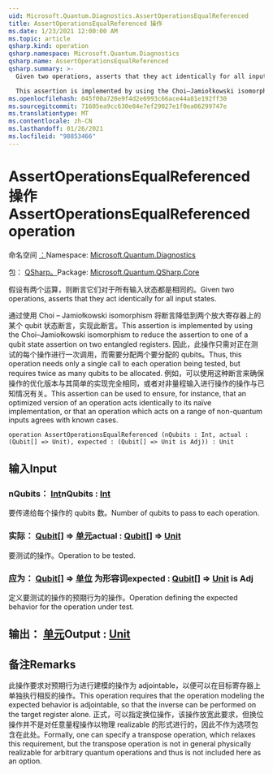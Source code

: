 ```yaml
---
uid: Microsoft.Quantum.Diagnostics.AssertOperationsEqualReferenced
title: AssertOperationsEqualReferenced 操作
ms.date: 1/23/2021 12:00:00 AM
ms.topic: article
qsharp.kind: operation
qsharp.namespace: Microsoft.Quantum.Diagnostics
qsharp.name: AssertOperationsEqualReferenced
qsharp.summary: >-
  Given two operations, asserts that they act identically for all input states.

  This assertion is implemented by using the Choi–Jamiołkowski isomorphism to reduce the assertion to one of a qubit state assertion on two entangled registers. Thus, this operation needs only a single call to each operation being tested, but requires twice as many qubits to be allocated. This assertion can be used to ensure, for instance, that an optimized version of an operation acts identically to its naïve implementation, or that an operation which acts on a range of non-quantum inputs agrees with known cases.
ms.openlocfilehash: 045f00a720e9f4d2e6993c66ace44a81e192ff30
ms.sourcegitcommit: 71605ea9cc630e84e7ef29027e1f0ea06299747e
ms.translationtype: MT
ms.contentlocale: zh-CN
ms.lasthandoff: 01/26/2021
ms.locfileid: "98853466"
---
```

# <a name="assertoperationsequalreferenced-operation"></a><span data-ttu-id="f3692-102">AssertOperationsEqualReferenced 操作</span><span class="sxs-lookup"><span data-stu-id="f3692-102">AssertOperationsEqualReferenced operation</span></span>

<span data-ttu-id="f3692-103">命名空间 [：](xref:Microsoft.Quantum.Diagnostics)</span><span class="sxs-lookup"><span data-stu-id="f3692-103">Namespace: [Microsoft.Quantum.Diagnostics](xref:Microsoft.Quantum.Diagnostics)</span></span>

<span data-ttu-id="f3692-104">包： [QSharp。](https://nuget.org/packages/Microsoft.Quantum.QSharp.Core)</span><span class="sxs-lookup"><span data-stu-id="f3692-104">Package: [Microsoft.Quantum.QSharp.Core](https://nuget.org/packages/Microsoft.Quantum.QSharp.Core)</span></span>


<span data-ttu-id="f3692-105">假设有两个运算，则断言它们对于所有输入状态都是相同的。</span><span class="sxs-lookup"><span data-stu-id="f3692-105">Given two operations, asserts that they act identically for all input states.</span></span>

<span data-ttu-id="f3692-106">通过使用 Choi – Jamiołkowski isomorphism 将断言降低到两个放大寄存器上的某个 qubit 状态断言，实现此断言。</span><span class="sxs-lookup"><span data-stu-id="f3692-106">This assertion is implemented by using the Choi–Jamiołkowski isomorphism to reduce the assertion to one of a qubit state assertion on two entangled registers.</span></span>
<span data-ttu-id="f3692-107">因此，此操作只需对正在测试的每个操作进行一次调用，而需要分配两个要分配的 qubits。</span><span class="sxs-lookup"><span data-stu-id="f3692-107">Thus, this operation needs only a single call to each operation being tested, but requires twice as many qubits to be allocated.</span></span>
<span data-ttu-id="f3692-108">例如，可以使用这种断言来确保操作的优化版本与其简单的实现完全相同，或者对非量程输入进行操作的操作与已知情况有关。</span><span class="sxs-lookup"><span data-stu-id="f3692-108">This assertion can be used to ensure, for instance, that an optimized version of an operation acts identically to its naïve implementation, or that an operation which acts on a range of non-quantum inputs agrees with known cases.</span></span>

```qsharp
operation AssertOperationsEqualReferenced (nQubits : Int, actual : (Qubit[] => Unit), expected : (Qubit[] => Unit is Adj)) : Unit
```


## <a name="input"></a><span data-ttu-id="f3692-109">输入</span><span class="sxs-lookup"><span data-stu-id="f3692-109">Input</span></span>

### <a name="nqubits--int"></a><span data-ttu-id="f3692-110">nQubits： [Int](xref:microsoft.quantum.lang-ref.int)</span><span class="sxs-lookup"><span data-stu-id="f3692-110">nQubits : [Int](xref:microsoft.quantum.lang-ref.int)</span></span>

<span data-ttu-id="f3692-111">要传递给每个操作的 qubits 数。</span><span class="sxs-lookup"><span data-stu-id="f3692-111">Number of qubits to pass to each operation.</span></span>


### <a name="actual--qubit--unit"></a><span data-ttu-id="f3692-112">实际： [Qubit](xref:microsoft.quantum.lang-ref.qubit)[] => [单元](xref:microsoft.quantum.lang-ref.unit)</span><span class="sxs-lookup"><span data-stu-id="f3692-112">actual : [Qubit](xref:microsoft.quantum.lang-ref.qubit)[] => [Unit](xref:microsoft.quantum.lang-ref.unit)</span></span> 

<span data-ttu-id="f3692-113">要测试的操作。</span><span class="sxs-lookup"><span data-stu-id="f3692-113">Operation to be tested.</span></span>


### <a name="expected--qubit--unit--is-adj"></a><span data-ttu-id="f3692-114">应为： [Qubit](xref:microsoft.quantum.lang-ref.qubit)[] => [单位](xref:microsoft.quantum.lang-ref.unit)  为形容词</span><span class="sxs-lookup"><span data-stu-id="f3692-114">expected : [Qubit](xref:microsoft.quantum.lang-ref.qubit)[] => [Unit](xref:microsoft.quantum.lang-ref.unit)  is Adj</span></span>

<span data-ttu-id="f3692-115">定义要测试的操作的预期行为的操作。</span><span class="sxs-lookup"><span data-stu-id="f3692-115">Operation defining the expected behavior for the operation under test.</span></span>



## <a name="output--unit"></a><span data-ttu-id="f3692-116">输出： [单元](xref:microsoft.quantum.lang-ref.unit)</span><span class="sxs-lookup"><span data-stu-id="f3692-116">Output : [Unit](xref:microsoft.quantum.lang-ref.unit)</span></span>



## <a name="remarks"></a><span data-ttu-id="f3692-117">备注</span><span class="sxs-lookup"><span data-stu-id="f3692-117">Remarks</span></span>

<span data-ttu-id="f3692-118">此操作要求对预期行为进行建模的操作为 adjointable，以便可以在目标寄存器上单独执行相反的操作。</span><span class="sxs-lookup"><span data-stu-id="f3692-118">This operation requires that the operation modeling the expected behavior is adjointable, so that the inverse can be performed on the target register alone.</span></span>
<span data-ttu-id="f3692-119">正式，可以指定换位操作，该操作放宽此要求，但换位操作并不是对任意量程操作以物理 realizable 的形式进行的，因此不作为选项包含在此处。</span><span class="sxs-lookup"><span data-stu-id="f3692-119">Formally, one can specify a transpose operation, which relaxes this requirement, but the transpose operation is not in general physically realizable for arbitrary quantum operations and thus is not included here as an option.</span></span>